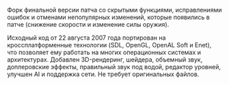 Форк финальной версии патча со скрытыми функциями, исправлениями ошибок и отменами непопулярных изменений, которые появились в патче (снижение скорости и изменение силы оружия).

Исходный код от 22 августа 2007 года портирован на кроссплатформенные технологии (SDL, OpenGL, OpenAL Soft и Enet), что позволяет ему работать на многих операционных системах и архитектурах. Добавлен 3D-рендеринг, шейдера, объемный звук, доплеровские эффекты, правильный звук под водой, редактор уровней, улучшен AI и поддержка сети. Не требует оригинальных файлов.